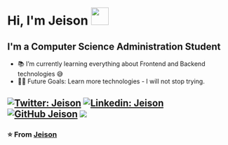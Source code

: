 # Hi, I'm Jeison  <img width="40px" src="https://media.giphy.com/media/3oEdv1GbekAakxXO8g/source.gif" />

## I'm a Computer Science Administration Student 
- 📚 I’m currently learning everything about Frontend and Backend technologies 😅
- 💪🏼 Future Goals: Learn more technologies - I will not stop trying.

[![Twitter: Jeison](https://img.shields.io/twitter/follow/jeison96637367?style=social)](https://twitter.com/jeison96637367)
[![Linkedin: Jeison](https://img.shields.io/badge/-Jeison-blue?style=flat-square&logo=Linkedin&logoColor=white&link=https://www.linkedin.com/in/jeison-aguilar-a86a741a7/)](https://www.linkedin.com/in/jeison-aguilar-a86a741a7/)
[![GitHub Jeison](https://img.shields.io/github/followers/jeison-git?label=follow&style=social)](https://github.com/jeison-git)
[![](https://img.shields.io/badge/Gmail-jeison.a.r.2013@gmail.com-red)](https://mail.google.com/mail/u/0/?tab=km#inbox)
---
 ### ⭐️ From [Jeison](https://github.com/jeison-git) ###
